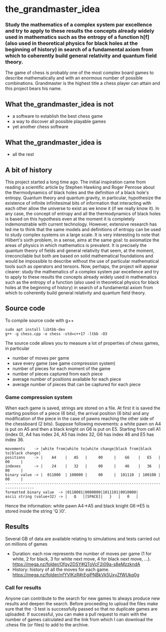 # the_grandmaster_idea

### Study the mathematics of a complex system par excellence and try to apply to these results the concepts already widely used in mathematics such as the entropy of a function h[f] (also used in theoretical physics for black holes at the beginning of history) in search of a fundamental axiom from which to coherently build general relativity and quantum field theory.
The game of chess is probably one of the most complex board games to describe mathematically and with an enormous number of possible combinations. Grandmaster is the highest title a chess player can attain and this project bears his name.

## What the_grandmaster_idea is not
* a software to establish the best chess game
* a way to discover all possible playable games
* yet another chess software

## What the_grandmaster_idea is
* all the rest

## A bit of history
This project started a long time ago. The initial inspiration came from reading a scientific article by Stephen Hawking and Roger Penrose about the thermodynamics of black holes and the definition of a black hole's entropy. Quantum theory and quantum gravity, in particular, hypothesize the existence of infinite infinitesimal bits of information that interacting with each other allow the universe to exist as we know it (if we really know it). In any case, the concept of entropy and all the thermodynamics of black holes is based on this hypothesis even at the moment it is completely indemonstrable with current technology. However, extensive research has led me to think that the same models and definitions of entropy can be used to study complex systems on a large scale.
It is very interesting to note that Hilbert's sixth problem, in a sense, aims at the same goal: to axiomatize the areas of physics in which mathematics is prevalent. It is precisely the quantum theory of fields and general relativity that seem, at the moment, irreconcilable but both are based on solid mathematical foundations and would be impossible to describe without the use of particular mathematical tools such as operators and tensors.
Now, perhaps, the project will appear clearer: study the mathematics of a complex system par excellence and try to apply to these results the concepts already widely used in mathematics such as the entropy of a function (also used in theoretical physics for black holes at the beginning of history) in search of a fundamental axiom from which to coherently build general relativity and quantum field theory.

## Source code
To compile source code with g++
```
sudo apt install libtbb-dev
g++ -g chess.cpp -o chess -std=c++17 -ltbb -O3
```
The source code allows you to measure a lot of properties of chess games, in particular
* number of moves per game
* save every game (see game compression system)
* number of pieces for each moment of the game
* number of pieces captured from each piece
* average number of positions available for each piece
* average number of pieces that can be captured for each piece

### Game compression system
When each game is saved, strings are stored on a file. At first it is saved the starting position of a piece (6 bits), the arrival position (6 bits) and any modification of the piece in the case of pawns reaching the other side of the chessboard (2 bits).
Suppose following movements: a white pawn on A4 is put on A5 and then a black knight on G6 is put on E5. Starting from cell A1 (index 0), A4 has index 24, A5 has index 32, G6 has index 46 and E5 has index 36.
```
movements    -> |white from|white to|white change|black from|black to|black change|
positions    -> |    A4    |   A5   |     00     |    G6    |   E5   |     00     |
indexes      -> |    24    |   32   |     00     |    46    |   36   |     00     |
binary value -> |  011000  | 100000 |     00     |  101110  | 100100 |     00     |
-----------------------------------------------------------------------------------
formatted binary value  -> |0110001|0000000|1011101|0010000|
ascii string (value+32) -> |   Q   |[SPACE]|   }   |   0   |
```
Hence the information: white pawn A4->A5 and black knight G6->E5 is stored inside the string 'Q }0'.

## Results
Several GB of data are available relating to simulations and tests carried out on millions of games
* Duration: each row represents the number of moves per game (1 for white, 2 for black, 3 for white next move, 4 for black next move, ...). https://mega.nz/folder/Ofgy2DSY#QToVcF2i09a-s8eMzzkndA
* History: history of all the moves for each game. https://mega.nz/folder/nfYVlKzR#rEgiPNBkVk5UxyZfWUkq0g

### Call for results
Anyone can contribute to the search for new games to always produce new results and deepen the search. Before proceeding to upload the files make sure that the -3 test is successfully passed so that no duplicate games are uploaded. If successful, you can make a pull request to main with the number of games calculated and the link from which I can download the .chess file (or files) to add to the archive.
